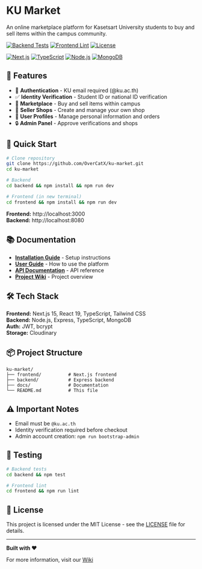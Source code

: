 # KU Market

An online marketplace platform for Kasetsart University students to buy and sell items within the campus community.

[![Backend Tests](https://img.shields.io/badge/backend%20tests-94%20passed-brightgreen)](https://github.com/OverCatX/ku-market)
[![Frontend Lint](https://img.shields.io/badge/frontend%20lint-passing-brightgreen)](https://github.com/OverCatX/ku-market)
[![License](https://img.shields.io/badge/license-MIT-blue)](LICENSE)

[![Next.js](https://img.shields.io/badge/Next.js-15-black)](https://nextjs.org/)
[![TypeScript](https://img.shields.io/badge/TypeScript-5.0-blue)](https://www.typescriptlang.org/)
[![Node.js](https://img.shields.io/badge/Node.js-20+-green)](https://nodejs.org/)
[![MongoDB](https://img.shields.io/badge/MongoDB-Latest-green)](https://www.mongodb.com/)

## 🎯 Features

- 🔐 **Authentication** - KU email required (@ku.ac.th)
- ✅ **Identity Verification** - Student ID or national ID verification
- 🛒 **Marketplace** - Buy and sell items within campus
- 🏪 **Seller Shops** - Create and manage your own shop
- 👤 **User Profiles** - Manage personal information and orders
- 🔒 **Admin Panel** - Approve verifications and shops

## 🚀 Quick Start

```bash
# Clone repository
git clone https://github.com/OverCatX/ku-market.git
cd ku-market

# Backend
cd backend && npm install && npm run dev

# Frontend (in new terminal)
cd frontend && npm install && npm run dev
```

**Frontend:** http://localhost:3000  
**Backend:** http://localhost:8080

## 📚 Documentation

- **[Installation Guide](docs/INSTALLATION.md)** - Setup instructions
- **[User Guide](docs/USER_GUIDE.md)** - How to use the platform
- **[API Documentation](docs/API.md)** - API reference
- **[Project Wiki](https://github.com/OverCatX/ku-market/wiki)** - Project overview

## 🛠️ Tech Stack

**Frontend:** Next.js 15, React 19, TypeScript, Tailwind CSS  
**Backend:** Node.js, Express, TypeScript, MongoDB  
**Auth:** JWT, bcrypt  
**Storage:** Cloudinary

## 📦 Project Structure

```
ku-market/
├── frontend/          # Next.js frontend
├── backend/           # Express backend
├── docs/              # Documentation
└── README.md          # This file
```

## ⚠️ Important Notes

- Email must be `@ku.ac.th`
- Identity verification required before checkout
- Admin account creation: `npm run bootstrap-admin`

## 🧪 Testing

```bash
# Backend tests
cd backend && npm test

# Frontend lint
cd frontend && npm run lint
```

## 📄 License

This project is licensed under the MIT License - see the [LICENSE](LICENSE) file for details.

---

**Built with ❤️**

For more information, visit our [Wiki](https://github.com/OverCatX/ku-market/wiki)
